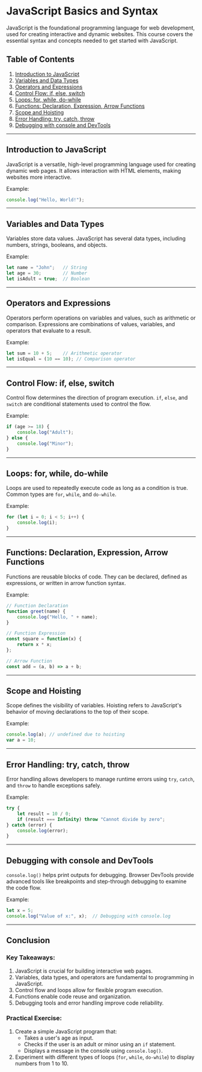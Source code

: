
# JavaScript Basics and Syntax

JavaScript is the foundational programming language for web development, used for creating interactive and dynamic websites. This course covers the essential syntax and concepts needed to get started with JavaScript.

## Table of Contents
1. [Introduction to JavaScript](#introduction-to-javascript)
2. [Variables and Data Types](#variables-and-data-types)
3. [Operators and Expressions](#operators-and-expressions)
4. [Control Flow: if, else, switch](#control-flow-if-else-switch)
5. [Loops: for, while, do-while](#loops-for-while-do-while)
6. [Functions: Declaration, Expression, Arrow Functions](#functions-declaration-expression-arrow-functions)
7. [Scope and Hoisting](#scope-and-hoisting)
8. [Error Handling: try, catch, throw](#error-handling-try-catch-throw)
9. [Debugging with console and DevTools](#debugging-with-console-and-devtools)

---

## Introduction to JavaScript
JavaScript is a versatile, high-level programming language used for creating dynamic web pages. It allows interaction with HTML elements, making websites more interactive.

Example:
```javascript
console.log("Hello, World!");
```

---

## Variables and Data Types
Variables store data values. JavaScript has several data types, including numbers, strings, booleans, and objects.

Example:
```javascript
let name = "John";   // String
let age = 30;        // Number
let isAdult = true;  // Boolean
```

---

## Operators and Expressions
Operators perform operations on variables and values, such as arithmetic or comparison. Expressions are combinations of values, variables, and operators that evaluate to a result.

Example:
```javascript
let sum = 10 + 5;    // Arithmetic operator
let isEqual = (10 == 10); // Comparison operator
```

---

## Control Flow: if, else, switch
Control flow determines the direction of program execution. `if`, `else`, and `switch` are conditional statements used to control the flow.

Example:
```javascript
if (age >= 18) {
    console.log("Adult");
} else {
    console.log("Minor");
}
```

---

## Loops: for, while, do-while
Loops are used to repeatedly execute code as long as a condition is true. Common types are `for`, `while`, and `do-while`.

Example:
```javascript
for (let i = 0; i < 5; i++) {
    console.log(i);
}
```

---

## Functions: Declaration, Expression, Arrow Functions
Functions are reusable blocks of code. They can be declared, defined as expressions, or written in arrow function syntax.

Example:
```javascript
// Function Declaration
function greet(name) {
    console.log("Hello, " + name);
}

// Function Expression
const square = function(x) {
    return x * x;
};

// Arrow Function
const add = (a, b) => a + b;
```

---

## Scope and Hoisting
Scope defines the visibility of variables. Hoisting refers to JavaScript's behavior of moving declarations to the top of their scope.

Example:
```javascript
console.log(a); // undefined due to hoisting
var a = 10;
```

---

## Error Handling: try, catch, throw
Error handling allows developers to manage runtime errors using `try`, `catch`, and `throw` to handle exceptions safely.

Example:
```javascript
try {
    let result = 10 / 0;
    if (result === Infinity) throw "Cannot divide by zero";
} catch (error) {
    console.log(error);
}
```

---

## Debugging with console and DevTools
`console.log()` helps print outputs for debugging. Browser DevTools provide advanced tools like breakpoints and step-through debugging to examine the code flow.

Example:
```javascript
let x = 5;
console.log("Value of x:", x);  // Debugging with console.log
```

---

## Conclusion

### Key Takeaways:
1. JavaScript is crucial for building interactive web pages.
2. Variables, data types, and operators are fundamental to programming in JavaScript.
3. Control flow and loops allow for flexible program execution.
4. Functions enable code reuse and organization.
5. Debugging tools and error handling improve code reliability.

### Practical Exercise:
1. Create a simple JavaScript program that:
   - Takes a user's age as input.
   - Checks if the user is an adult or minor using an `if` statement.
   - Displays a message in the console using `console.log()`.
2. Experiment with different types of loops (`for`, `while`, `do-while`) to display numbers from 1 to 10.
